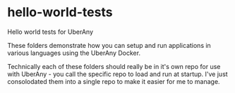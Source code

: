 # hello-world-tests
Hello world tests for UberAny

These folders demonstrate how you can setup and run applications in various languages using the UberAny Docker.

Technically each of these folders should really be in it's own repo for use with UberAny - you call the specific repo to load and run at startup. I've just consolodated them into a single repo to make it easier for me to manage.
